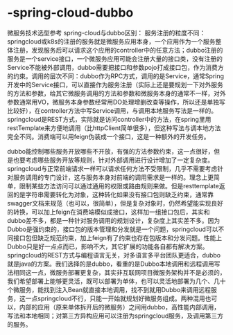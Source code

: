 # -spring-cloud-dubbo
微服务技术选型参考
spring-cloud与dubbo区别：
服务注册的粒度不同：springcloud或k8s的注册的服务就是微服务应用本身，一个应用作为一个服务整体注册，发现服务后可以请求这个应用的controller中的任意方法；dubbo注册的服务是一个service接口，一个微服务应用可能会注册大量的接口类，没有注册的Service不能被外部调用，dubbo需要把接口和参数pojo打成接口包，作为消费方的约束。调用的层次不同：dubbo作为RPC方式，调用的是Service，通常Spring开发中的Service接口，可以直接作为服务注册（实际上还是要规划一下对外服务的方法和参数，给其它微服务调用的方法和参数和微服务本身的通常不一样，对外参数通常用VO，微服务本身参数经常用DO处理增删改查等操作，所以还是单独写比较好），在controller方法中写Service调用，与调用本地服务写法是一样的。springcloud是REST方式，实际就是访问controller中的方法，在spring里用restTemplate来方便地调用（比httpClient简单很多），但这种写法与调本地方法完全不同。消费端可以用feign伪装成一个接口，这是一种额外的开发任务。

dubbo能控制哪些服务开放哪些不开放，有强的方法参数约束，这一点很好，但是也要考虑哪些服务开放等规则，针对外部调用进行设计增加了一定复杂度。springcloud与正常前端请求一样可以请求任何方法不受限制，几乎不需要考虑针对服务调用的专门设计，这与服务本身对前端的调用需求是一样的。理念上更简单，限制某些方法访问可以通过通用的权限或路由规则来做。但是resttemplate返回的是字符串需要转化为对象，这种转化如果没有接口包则缺乏约束，通常靠swagger文档来规范（也可以，很简单），但是复杂对象时，仍然希望能实现良好的转换，可以加上feign在消费端模似成接口，这样加一组接口包后，其实和dubbo差不多，都是一种针对服务调用的规划设计，复杂度上其实差不多。因为Dubbo是强约束的，接口包的版本管理和分发就是一个问题，springcloud可以不同接口包但缺乏规范约束，加上feign有了约束也存在包版本和分发问题。性能上Dubbo只是好一点点而已，影响不大，其它扩展的功能各自都有解决方案。springcloud的REST方式与编程语言无关，对多语言多平台团队更适合，dubbo就是java的方案。我们选择的是dubbo，看重的是Dubbo本地调用和远程调用写法相同这一点，微服务部署更复杂，其实非互联网项目微服务架构并不是必须的，我们希望部署上能够更灵活，既可以部署为单体，也可以灵活地部署为几个、几十个微服务，能找到注入Bean就直接本地调用，找不到就用Dubbo来调用远程服务，这一点springcloud不行，只能一开始就规划好微服务组成。两种混用也可以，内部的应用（原来单体拆开后的微服务）之间用dubbo，高性能内部调用，写法和本地相同；对第三方异构应用可以注册为springcloud服务，及调用第三方的服务。
